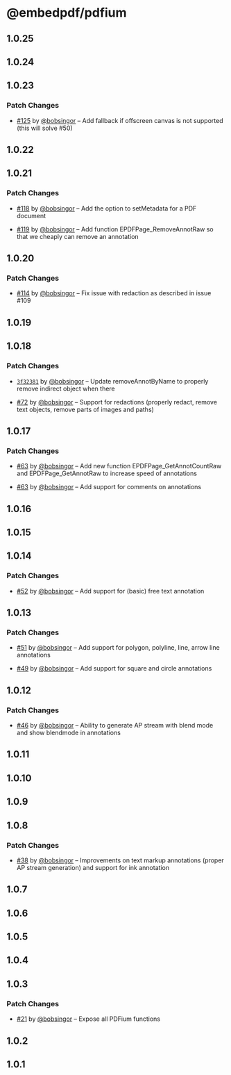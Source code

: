 # @embedpdf/pdfium

## 1.0.25

## 1.0.24

## 1.0.23

### Patch Changes

- [#125](https://github.com/embedpdf/embed-pdf-viewer/pull/125) by [@bobsingor](https://github.com/bobsingor) – Add fallback if offscreen canvas is not supported (this will solve #50)

## 1.0.22

## 1.0.21

### Patch Changes

- [#118](https://github.com/embedpdf/embed-pdf-viewer/pull/118) by [@bobsingor](https://github.com/bobsingor) – Add the option to setMetadata for a PDF document

- [#119](https://github.com/embedpdf/embed-pdf-viewer/pull/119) by [@bobsingor](https://github.com/bobsingor) – Add function EPDFPage_RemoveAnnotRaw so that we cheaply can remove an annotation

## 1.0.20

### Patch Changes

- [#114](https://github.com/embedpdf/embed-pdf-viewer/pull/114) by [@bobsingor](https://github.com/bobsingor) – Fix issue with redaction as described in issue #109

## 1.0.19

## 1.0.18

### Patch Changes

- [`3f32381`](https://github.com/embedpdf/embed-pdf-viewer/commit/3f323812871b3014604769ba9c95c399fb91f8ba) by [@bobsingor](https://github.com/bobsingor) – Update removeAnnotByName to properly remove indirect object when there

- [#72](https://github.com/embedpdf/embed-pdf-viewer/pull/72) by [@bobsingor](https://github.com/bobsingor) – Support for redactions (properly redact, remove text objects, remove parts of images and paths)

## 1.0.17

### Patch Changes

- [#63](https://github.com/embedpdf/embed-pdf-viewer/pull/63) by [@bobsingor](https://github.com/bobsingor) – Add new function EPDFPage_GetAnnotCountRaw and EPDFPage_GetAnnotRaw to increase speed of annotations

- [#63](https://github.com/embedpdf/embed-pdf-viewer/pull/63) by [@bobsingor](https://github.com/bobsingor) – Add support for comments on annotations

## 1.0.16

## 1.0.15

## 1.0.14

### Patch Changes

- [#52](https://github.com/embedpdf/embed-pdf-viewer/pull/52) by [@bobsingor](https://github.com/bobsingor) – Add support for (basic) free text annotation

## 1.0.13

### Patch Changes

- [#51](https://github.com/embedpdf/embed-pdf-viewer/pull/51) by [@bobsingor](https://github.com/bobsingor) – Add support for polygon, polyline, line, arrow line annotations

- [#49](https://github.com/embedpdf/embed-pdf-viewer/pull/49) by [@bobsingor](https://github.com/bobsingor) – Add support for square and circle annotations

## 1.0.12

### Patch Changes

- [#46](https://github.com/embedpdf/embed-pdf-viewer/pull/46) by [@bobsingor](https://github.com/bobsingor) – Ability to generate AP stream with blend mode and show blendmode in annotations

## 1.0.11

## 1.0.10

## 1.0.9

## 1.0.8

### Patch Changes

- [#38](https://github.com/embedpdf/embed-pdf-viewer/pull/38) by [@bobsingor](https://github.com/bobsingor) – Improvements on text markup annotations (proper AP stream generation) and support for ink annotation

## 1.0.7

## 1.0.6

## 1.0.5

## 1.0.4

## 1.0.3

### Patch Changes

- [#21](https://github.com/embedpdf/embed-pdf-viewer/pull/21) by [@bobsingor](https://github.com/bobsingor) – Expose all PDFium functions

## 1.0.2

## 1.0.1
